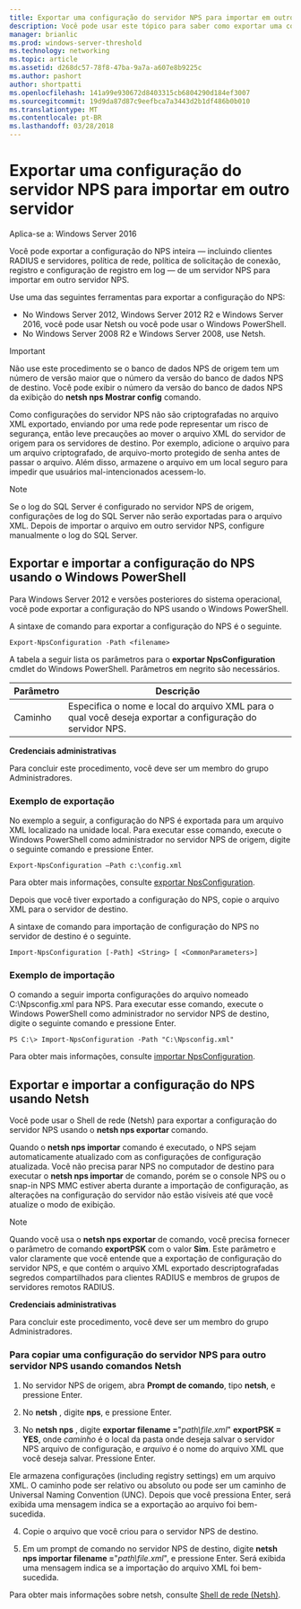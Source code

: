 ```yaml
---
title: Exportar uma configuração do servidor NPS para importar em outro servidor
description: Você pode usar este tópico para saber como exportar uma configuração do servidor de política de rede no Windows Server 2016.
manager: brianlic
ms.prod: windows-server-threshold
ms.technology: networking
ms.topic: article
ms.assetid: d268dc57-78f8-47ba-9a7a-a607e8b9225c
ms.author: pashort
author: shortpatti
ms.openlocfilehash: 141a99e930672d8403315cb6804290d184ef3007
ms.sourcegitcommit: 19d9da87d87c9eefbca7a3443d2b1df486b0b010
ms.translationtype: MT
ms.contentlocale: pt-BR
ms.lasthandoff: 03/28/2018
---
```

# <a name="export-an-nps-server-configuration-for-import-on-another-server"></a>Exportar uma configuração do servidor NPS para importar em outro servidor

Aplica-se a: Windows Server 2016

Você pode exportar a configuração do NPS inteira — incluindo clientes RADIUS e servidores, política de rede, política de solicitação de conexão, registro e configuração de registro em log — de um servidor NPS para importar em outro servidor NPS. 

Use uma das seguintes ferramentas para exportar a configuração do NPS:

- No Windows Server 2012, Windows Server 2012 R2 e Windows Server 2016, você pode usar Netsh ou você pode usar o Windows PowerShell.
- No Windows Server 2008 R2 e Windows Server 2008, use Netsh.

>[!IMPORTANT]
>Não use este procedimento se o banco de dados NPS de origem tem um número de versão maior que o número da versão do banco de dados NPS de destino. Você pode exibir o número da versão do banco de dados NPS da exibição do **netsh nps Mostrar config** comando.

Como configurações do servidor NPS não são criptografadas no arquivo XML exportado, enviando por uma rede pode representar um risco de segurança, então leve precauções ao mover o arquivo XML do servidor de origem para os servidores de destino. Por exemplo, adicione o arquivo para um arquivo criptografado, de arquivo-morto protegido de senha antes de passar o arquivo. Além disso, armazene o arquivo em um local seguro para impedir que usuários mal-intencionados acessem-lo.

>[!NOTE]
>Se o log do SQL Server é configurado no servidor NPS de origem, configurações de log do SQL Server não serão exportadas para o arquivo XML. Depois de importar o arquivo em outro servidor NPS, configure manualmente o log do SQL Server.

## <a name="export-and-import-the-nps-configuration-by-using-windows-powershell"></a>Exportar e importar a configuração do NPS usando o Windows PowerShell

Para Windows Server 2012 e versões posteriores do sistema operacional, você pode exportar a configuração do NPS usando o Windows PowerShell.

A sintaxe de comando para exportar a configuração do NPS é o seguinte. 

    Export-NpsConfiguration -Path <filename>

A tabela a seguir lista os parâmetros para o **exportar NpsConfiguration** cmdlet do Windows PowerShell. Parâmetros em negrito são necessários.

|Parâmetro|Descrição|
|---------|-----------|
|Caminho|Especifica o nome e local do arquivo XML para o qual você deseja exportar a configuração do servidor NPS.|

**Credenciais administrativas**

Para concluir este procedimento, você deve ser um membro do grupo Administradores.

### <a name="export-example"></a>Exemplo de exportação 

No exemplo a seguir, a configuração do NPS é exportada para um arquivo XML localizado na unidade local. Para executar esse comando, execute o Windows PowerShell como administrador no servidor NPS de origem, digite o seguinte comando e pressione Enter.

`Export-NpsConfiguration –Path c:\config.xml` 

Para obter mais informações, consulte [exportar NpsConfiguration](https://technet.microsoft.com/library/jj872749.aspx).

Depois que você tiver exportado a configuração do NPS, copie o arquivo XML para o servidor de destino.

A sintaxe de comando para importação de configuração do NPS no servidor de destino é o seguinte.

    Import-NpsConfiguration [-Path] <String> [ <CommonParameters>]

### <a name="import-example"></a>Exemplo de importação

O comando a seguir importa configurações do arquivo nomeado C:\Npsconfig.xml para NPS. Para executar esse comando, execute o Windows PowerShell como administrador no servidor NPS de destino, digite o seguinte comando e pressione Enter.

    PS C:\> Import-NpsConfiguration -Path "C:\Npsconfig.xml"

Para obter mais informações, consulte [importar NpsConfiguration](https://technet.microsoft.com/library/jj872750.aspx).

## <a name="export-and-import-the-nps-configuration-by-using-netsh"></a>Exportar e importar a configuração do NPS usando Netsh

Você pode usar o Shell de rede \(Netsh\) para exportar a configuração do servidor NPS usando o **netsh nps exportar** comando.

Quando o **netsh nps importar** comando é executado, o NPS sejam automaticamente atualizado com as configurações de configuração atualizada. Você não precisa parar NPS no computador de destino para executar o **netsh nps importar** de comando, porém se o console NPS ou o snap-in NPS MMC estiver aberta durante a importação de configuração, as alterações na configuração do servidor não estão visíveis até que você atualize o modo de exibição. 

>[!NOTE]
>Quando você usa o **netsh nps exportar** de comando, você precisa fornecer o parâmetro de comando **exportPSK** com o valor **Sim**. Este parâmetro e valor claramente que você entende que a exportação de configuração do servidor NPS, e que contém o arquivo XML exportado descriptografadas segredos compartilhados para clientes RADIUS e membros de grupos de servidores remotos RADIUS.

**Credenciais administrativas**

Para concluir este procedimento, você deve ser um membro do grupo Administradores.

### <a name="to-copy-an-nps-server-configuration-to-another-nps-server-using-netsh-commands"></a>Para copiar uma configuração do servidor NPS para outro servidor NPS usando comandos Netsh

1. No servidor NPS de origem, abra **Prompt de comando**, tipo **netsh**, e pressione Enter.

2. No **netsh** , digite **nps**, e pressione Enter. 

3. No **netsh nps** , digite **exportar filename =**"*path\file.xml*" **exportPSK = YES**, onde *caminho* é o local da pasta onde deseja salvar o servidor NPS arquivo de configuração, e *arquivo* é o nome do arquivo XML que você deseja salvar. Pressione Enter. 

Ele armazena configurações \(including registry settings\) em um arquivo XML. O caminho pode ser relativo ou absoluto ou pode ser um caminho de Universal Naming Convention \(UNC\). Depois que você pressiona Enter, será exibida uma mensagem indica se a exportação ao arquivo foi bem-sucedida.

4. Copie o arquivo que você criou para o servidor NPS de destino.

5. Em um prompt de comando no servidor NPS de destino, digite **netsh nps importar filename =**"*path\file.xml*", e pressione Enter. Será exibida uma mensagem indica se a importação do arquivo XML foi bem-sucedida.

Para obter mais informações sobre netsh, consulte [Shell de rede (Netsh)](../netsh/netsh.md).

